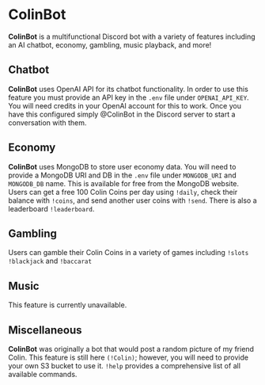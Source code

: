 # ColinBot

**ColinBot** is a multifunctional Discord bot with a variety of features including an AI chatbot, economy, gambling, music playback, and more!

## Chatbot

**ColinBot** uses OpenAI API for its chatbot functionality. In order to use this feature you must provide an API key in the `.env` file under `OPENAI_API_KEY`. You will need credits in your OpenAI account for this to work. Once you have this configured simply @ColinBot in the Discord server to start a conversation with them.

## Economy

**ColinBot** uses MongoDB to store user economy data. You will need to provide a MongoDB URI and DB in the `.env` file under `MONGODB_URI` and `MONGODB_DB` name. This is available for free from the MongoDB website. Users can get a free 100 Colin Coins per day using `!daily`, check their balance with `!coins`, and send another user coins with `!send`. There is also a leaderboard `!leaderboard`.

## Gambling

Users can gamble their Colin Coins in a variety of games including `!slots` `!blackjack` and `!baccarat`

## Music

This feature is currently unavailable.

## Miscellaneous

**ColinBot** was originally a bot that would post a random picture of my friend Colin. This feature is still here `(!Colin)`; however, you will need to provide your own S3 bucket to use it. `!help` provides a comprehensive list of all available commands.
